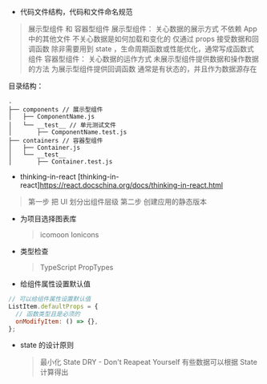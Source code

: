 - 代码文件结构，代码和文件命名规范

> 展示型组件 和 容器型组件
> 展示型组件：
> 关心数据的展示方式
> 不依赖 App 中的其他文件
> 不关心数据是如何加载和变化的
> 仅通过 props 接受数据和回调函数
> 除非需要用到 state ，生命周期函数或性能优化，通常写成函数式组件
> 容器型组件：
> 关心数据的运作方式
> 未展示型组件提供数据和操作数据的方法
> 为展示型组件提供回调函数
> 通常是有状态的，并且作为数据源存在

目录结构：

```
.
├── components // 展示型组件
│   ├── ComponentName.js
│   └── __test__ // 单元测试文件
│       ├── ComponentName.test.js
├── containers // 容器型组件
│   ├── Container.js
│   └── __test__
│       ├── Container.test.js
```

- thinking-in-react
  [thinking-in-react]https://react.docschina.org/docs/thinking-in-react.html

> 第一步 把 UI 划分出组件层级
> 第二步 创建应用的静态版本

- 为项目选择图表库

  > icomoon Ionicons

- 类型检查

  > TypeScript
  > PropTypes

- 给组件属性设置默认值

```js
// 可以给组件属性设置默认值
ListItem.defaultProps = {
  // 函数类型且是必须的
  onModifyItem: () => {},
};
```

- state 的设计原则
  > 最小化 State
  > DRY - Don't Reapeat Yourself
  > 有些数据可以根据 State 计算得出

